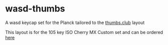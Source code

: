 # wasd-thumbs

A wasd keycap set for the Planck tailored to the [thumbs.club][1] layout

This layout is for the 105 key ISO Cherry MX Custom set and can be ordered [here][2]

[1]: http://thumbs.club
[2]: http://www.wasdkeyboards.com/index.php/products/keycap-set/105-key-iso-cherry-mx-keycap-set.html
